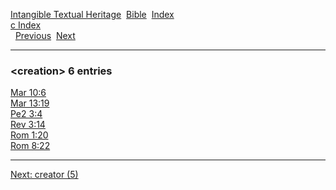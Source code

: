 [Intangible Textual Heritage](../../index)  [Bible](../index) 
[Index](index)   
[c Index](_c_)  
  [Previous](c02684)  [Next](c02686) 

------------------------------------------------------------------------

### &lt;creation&gt; 6 entries

[Mar 10:6](../kjv/mar010.htm#006)  
[Mar 13:19](../kjv/mar013.htm#019)  
[Pe2 3:4](../kjv/pe2003.htm#004)  
[Rev 3:14](../kjv/rev003.htm#014)  
[Rom 1:20](../kjv/rom001.htm#020)  
[Rom 8:22](../kjv/rom008.htm#022)  

------------------------------------------------------------------------

[Next: creator (5)](c02686)
